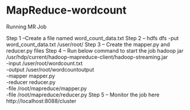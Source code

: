# MapReduce-wordcount

Running MR Job

Step 1 –Create a file named word_count_data.txt
Step 2 – hdfs dfs -put word_count_data.txt /user/root/
Step 3 – Create the mapper.py and reducer.py files
Step 4 – Run below command to start the job
  hadoop jar /usr/hdp/current/hadoop-mapreduce-client/hadoop-streaming.jar \
  -input /user/root/wordcount.txt \
  -output /user/root/wordcountoutput \
  -mapper mapper.py \
  -reducer reducer.py \
  -file /root/mapreduce/mapper.py \
  -file /root/mapreduce/reducer.py
Step 5 – Monitor the job here
  http://localhost:8088/cluster
